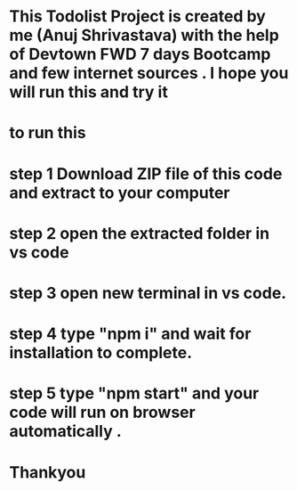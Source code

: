 # This Todolist Project is created by me (Anuj Shrivastava) with the help of Devtown FWD 7 days Bootcamp and few internet sources . I hope you will run this and try it

# to run this

# step 1 Download ZIP file of this code and extract to your computer

# step 2 open the extracted folder in vs code

# step 3 open new terminal in vs code.

# step 4 type "npm i" and wait for installation to complete.

# step 5 type "npm start" and your code will run on browser automatically .

# Thankyou
